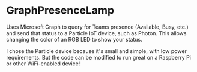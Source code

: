 # GraphPresenceLamp

Uses Microsoft Graph to query for Teams presence (Available, Busy, etc.) and send that status to a Particle IoT device, such as Photon. This allows changing the color of an RGB LED to show your status.

I chose the Particle device because it's small and simple, with low power requirements. But the code can be modified to run great on a Raspberry Pi or other WiFi-enabled device!